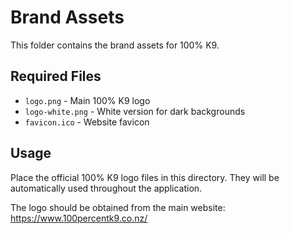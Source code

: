# Brand Assets

This folder contains the brand assets for 100% K9.

## Required Files
- `logo.png` - Main 100% K9 logo
- `logo-white.png` - White version for dark backgrounds
- `favicon.ico` - Website favicon

## Usage
Place the official 100% K9 logo files in this directory. They will be automatically used throughout the application.

The logo should be obtained from the main website: https://www.100percentk9.co.nz/